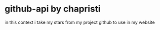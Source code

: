 # github-api by chapristi
in this context i take my stars from my project github to use in my website 
